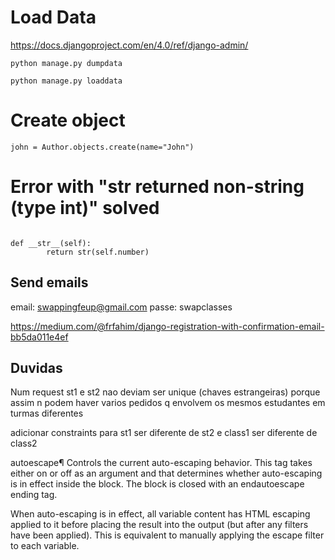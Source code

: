 # Load Data

https://docs.djangoproject.com/en/4.0/ref/django-admin/

`python manage.py dumpdata`

`python manage.py loaddata`

# Create object

`john = Author.objects.create(name="John")`

# Error with "__str__ returned non-string (type int)" solved

<code>
def __str__(self):
        return str(self.number)
</code>

## Send emails

email: swappingfeup@gmail.com
passe: swapclasses

https://medium.com/@frfahim/django-registration-with-confirmation-email-bb5da011e4ef


## Duvidas

Num request st1 e st2 nao deviam ser unique (chaves estrangeiras) porque assim n podem haver varios pedidos q envolvem os mesmos estudantes em turmas diferentes

adicionar constraints para st1 ser diferente de st2 e class1 ser diferente de class2


autoescape¶
Controls the current auto-escaping behavior. This tag takes either on or off as an argument and that determines whether auto-escaping is in effect inside the block. The block is closed with an endautoescape ending tag.

When auto-escaping is in effect, all variable content has HTML escaping applied to it before placing the result into the output (but after any filters have been applied). This is equivalent to manually applying the escape filter to each variable.